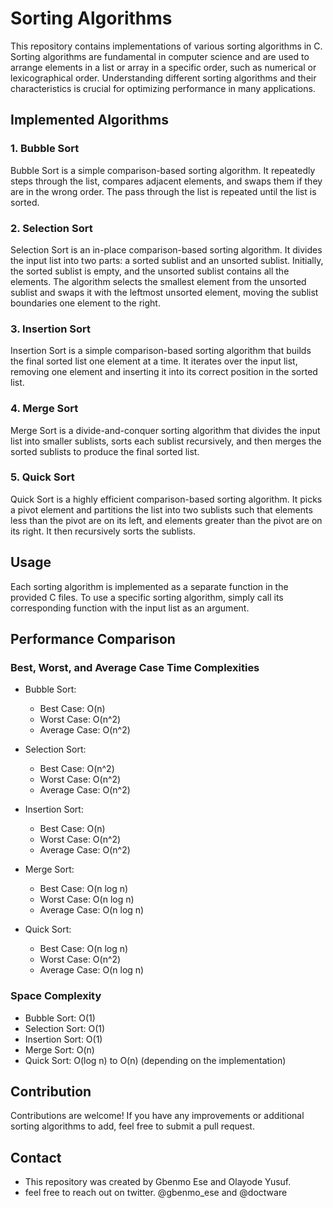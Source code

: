# Sorting Algorithms

This repository contains implementations of various sorting algorithms in C. Sorting algorithms are fundamental in computer science and are used to arrange elements in a list or array in a specific order, such as numerical or lexicographical order. Understanding different sorting algorithms and their characteristics is crucial for optimizing performance in many applications.

## Implemented Algorithms

### 1. Bubble Sort

Bubble Sort is a simple comparison-based sorting algorithm. It repeatedly steps through the list, compares adjacent elements, and swaps them if they are in the wrong order. The pass through the list is repeated until the list is sorted.

### 2. Selection Sort

Selection Sort is an in-place comparison-based sorting algorithm. It divides the input list into two parts: a sorted sublist and an unsorted sublist. Initially, the sorted sublist is empty, and the unsorted sublist contains all the elements. The algorithm selects the smallest element from the unsorted sublist and swaps it with the leftmost unsorted element, moving the sublist boundaries one element to the right.

### 3. Insertion Sort

Insertion Sort is a simple comparison-based sorting algorithm that builds the final sorted list one element at a time. It iterates over the input list, removing one element and inserting it into its correct position in the sorted list.

### 4. Merge Sort

Merge Sort is a divide-and-conquer sorting algorithm that divides the input list into smaller sublists, sorts each sublist recursively, and then merges the sorted sublists to produce the final sorted list.

### 5. Quick Sort

Quick Sort is a highly efficient comparison-based sorting algorithm. It picks a pivot element and partitions the list into two sublists such that elements less than the pivot are on its left, and elements greater than the pivot are on its right. It then recursively sorts the sublists.

## Usage

Each sorting algorithm is implemented as a separate function in the provided C files. To use a specific sorting algorithm, simply call its corresponding function with the input list as an argument.

## Performance Comparison

### Best, Worst, and Average Case Time Complexities

- Bubble Sort:
  - Best Case: O(n)
  - Worst Case: O(n^2)
  - Average Case: O(n^2)

- Selection Sort:
  - Best Case: O(n^2)
  - Worst Case: O(n^2)
  - Average Case: O(n^2)

- Insertion Sort:
  - Best Case: O(n)
  - Worst Case: O(n^2)
  - Average Case: O(n^2)

- Merge Sort:
  - Best Case: O(n log n)
  - Worst Case: O(n log n)
  - Average Case: O(n log n)

- Quick Sort:
  - Best Case: O(n log n)
  - Worst Case: O(n^2)
  - Average Case: O(n log n)

### Space Complexity

- Bubble Sort: O(1)
- Selection Sort: O(1)
- Insertion Sort: O(1)
- Merge Sort: O(n)
- Quick Sort: O(log n) to O(n) (depending on the implementation)

## Contribution

Contributions are welcome! If you have any improvements or additional sorting algorithms to add, feel free to submit a pull request.

## Contact

- This repository was created by Gbenmo Ese and Olayode Yusuf.
- feel free to reach out on twitter. @gbenmo_ese and @doctware
